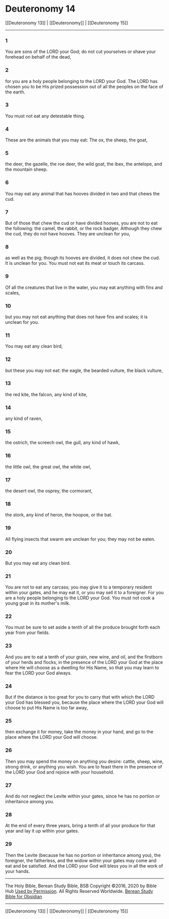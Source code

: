 # Deuteronomy 14

[[Deuteronomy 13]] | [[Deuteronomy]] | [[Deuteronomy 15]]

---

### 1
You are sons of the LORD your God; do not cut yourselves or shave your forehead on behalf of the dead,

### 2
for you are a holy people belonging to the LORD your God. The LORD has chosen you to be His prized possession out of all the peoples on the face of the earth.

### 3
You must not eat any detestable thing.

### 4
These are the animals that you may eat: The ox, the sheep, the goat,

### 5
the deer, the gazelle, the roe deer, the wild goat, the ibex, the antelope, and the mountain sheep.

### 6
You may eat any animal that has hooves divided in two and that chews the cud.

### 7
But of those that chew the cud or have divided hooves, you are not to eat the following: the camel, the rabbit, or the rock badger. Although they chew the cud, they do not have hooves. They are unclean for you,

### 8
as well as the pig; though its hooves are divided, it does not chew the cud. It is unclean for you. You must not eat its meat or touch its carcass.

### 9
Of all the creatures that live in the water, you may eat anything with fins and scales,

### 10
but you may not eat anything that does not have fins and scales; it is unclean for you.

### 11
You may eat any clean bird,

### 12
but these you may not eat: the eagle, the bearded vulture, the black vulture,

### 13
the red kite, the falcon, any kind of kite,

### 14
any kind of raven,

### 15
the ostrich, the screech owl, the gull, any kind of hawk,

### 16
the little owl, the great owl, the white owl,

### 17
the desert owl, the osprey, the cormorant,

### 18
the stork, any kind of heron, the hoopoe, or the bat.

### 19
All flying insects that swarm are unclean for you; they may not be eaten.

### 20
But you may eat any clean bird.

### 21
You are not to eat any carcass; you may give it to a temporary resident within your gates, and he may eat it, or you may sell it to a foreigner. For you are a holy people belonging to the LORD your God. You must not cook a young goat in its mother's milk.

### 22
You must be sure to set aside a tenth of all the produce brought forth each year from your fields.

### 23
And you are to eat a tenth of your grain, new wine, and oil, and the firstborn of your herds and flocks, in the presence of the LORD your God at the place where He will choose as a dwelling for His Name, so that you may learn to fear the LORD your God always.

### 24
But if the distance is too great for you to carry that with which the LORD your God has blessed you, because the place where the LORD your God will choose to put His Name is too far away,

### 25
then exchange it for money, take the money in your hand, and go to the place where the LORD your God will choose.

### 26
Then you may spend the money on anything you desire: cattle, sheep, wine, strong drink, or anything you wish. You are to feast there in the presence of the LORD your God and rejoice with your household.

### 27
And do not neglect the Levite within your gates, since he has no portion or inheritance among you.

### 28
At the end of every three years, bring a tenth of all your produce for that year and lay it up within your gates.

### 29
Then the Levite (because he has no portion or inheritance among you), the foreigner, the fatherless, and the widow within your gates may come and eat and be satisfied. And the LORD your God will bless you in all the work of your hands.

---

The Holy Bible, Berean Study Bible, BSB
Copyright ©2016, 2020 by Bible Hub
[Used by Permission](https://berean.bible/terms.htm). All Rights Reserved Worldwide.
[Berean Study Bible for Obsidian](https://github.com/gapmiss/berean-study-bible-for-obsidian)

---

[[Deuteronomy 13]] | [[Deuteronomy]] | [[Deuteronomy 15]]

